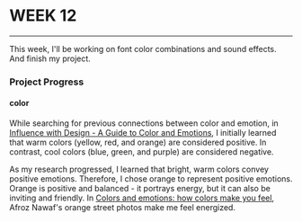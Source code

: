 # WEEK 12
***
This week, I'll be working on font color combinations and sound effects. And finish my project.

### Project Progress
#### color
While searching for previous connections between color and emotion, in [Influence with Design - A Guide to Color and Emotions](https://www.toptal.com/designers/ux/colors-and-emotions), I initially learned that warm colors (yellow, red, and orange) are considered positive. In contrast, cool colors (blue, green, and purple) are considered negative.<br>

As my research progressed, I learned that bright, warm colors convey positive emotions. Therefore, I chose orange to represent positive emotions. Orange is positive and balanced - it portrays energy, but it can also be inviting and friendly. In [Colors and emotions: how colors make you feel](https://99designs.com.au/blog/tips/how-color-impacts-emotions-and-behaviors/), Afroz Nawaf's orange street photos make me feel energized.
